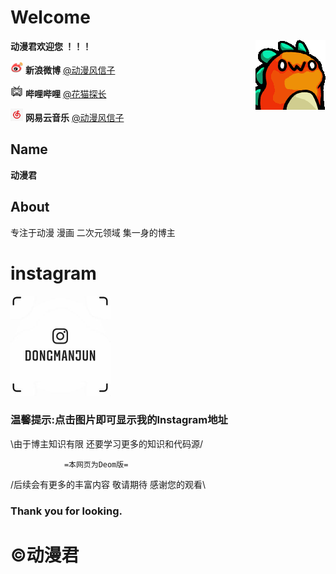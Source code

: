 # Welcome
**动漫君欢迎您 ！！！**  <img align="right" src="529710224727080979.gif"/>

<img src="weibo.png" width="20" height="20"> **新浪微博**    [@动漫风信子](https://weibo.com/3991135975)

<img src="bilibili.png" width="20" height="20"> **哔哩哔哩**    [@花猫探长](https://space.bilibili.com/47764900)

<img src="网易云音乐.png" width="20" height="20"> **网易云音乐**  [@动漫风信子](https://music.163.com/#/user/home?id=406836144)

Name
-
**动漫君**

About
-
专注于动漫 漫画 二次元领域 集一身的博主

# instagram   

<a href="https://www.instagram.com/dongmanjun/"><img src="ins.jpg" width="160" height="160"></a>


### 温馨提示:点击图片即可显示我的Instagram地址



\由于博主知识有限 还要学习更多的知识和代码源/

                =本网页为Deom版=                

/后续会有更多的丰富内容 敬请期待 感谢您的观看\



### Thank you for looking.

# ©动漫君

